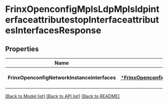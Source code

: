 # FrinxOpenconfigMplsLdpMplsldpinterfaceattributestopInterfaceattributesInterfacesResponse

## Properties
Name | Type | Description | Notes
------------ | ------------- | ------------- | -------------
**FrinxOpenconfigNetworkInstanceinterfaces** | [***FrinxOpenconfigMplsLdpMplsldpinterfaceattributestopInterfaceattributesInterfaces**](frinx.openconfig.mpls.ldp.mplsldpinterfaceattributestop.interfaceattributes.Interfaces.md) |  | [optional] [default to null]

[[Back to Model list]](../README.md#documentation-for-models) [[Back to API list]](../README.md#documentation-for-api-endpoints) [[Back to README]](../README.md)


